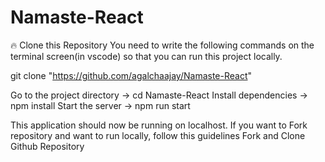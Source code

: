 # Namaste-React
🔥 Clone this Repository
You need to write the following commands on the terminal screen(in vscode) so that you can run this project locally.

  git clone "https://github.com/agalchaajay/Namaste-React"
  
Go to the project directory -> cd Namaste-React
Install dependencies -> npm install
Start the server -> npm run start

This application should now be running on localhost. If you want to Fork repository and want to run locally, follow this guidelines Fork and Clone Github Repository
